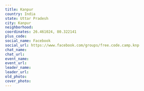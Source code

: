 ```yaml
---
title: Kanpur
country: India
state: Uttar Pradesh
city: Kanpur
neighborhood: 
coordinates: 26.461024, 80.322141
plus_code:
social_name: Facebook
social_url: https://www.facebook.com/groups/free.code.camp.knp
chat_name:
chat_url:
event_name:
event_url:
leader_name:
leader_url:
old_photo: 
cover_photo:
---
```

